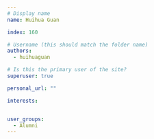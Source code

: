 ```yaml
---
# Display name
name: Huihua Guan

index: 160

# Username (this should match the folder name)
authors:
  - huihuaguan

# Is this the primary user of the site?
superuser: true

personal_url: ""

interests:


user_groups:
  - Alumni
---
```

